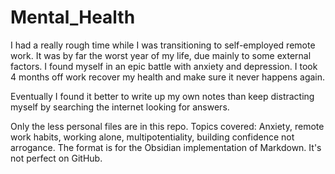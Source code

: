 # Mental_Health

I had a really rough time while I was transitioning to self-employed remote work. It was by far the worst year of my life, due mainly to some external factors. I found myself in an epic battle with anxiety and depression. I took 4 months off work recover my health and make sure it never happens again.

Eventually I found it better to write up my own notes than keep distracting myself by searching the internet looking for answers.  

Only the less personal files are in this repo. Topics covered: Anxiety, remote work habits, working alone, multipotentiality, building confidence not arrogance.  The format is for the Obsidian implementation of Markdown.  It's not perfect on GitHub.
